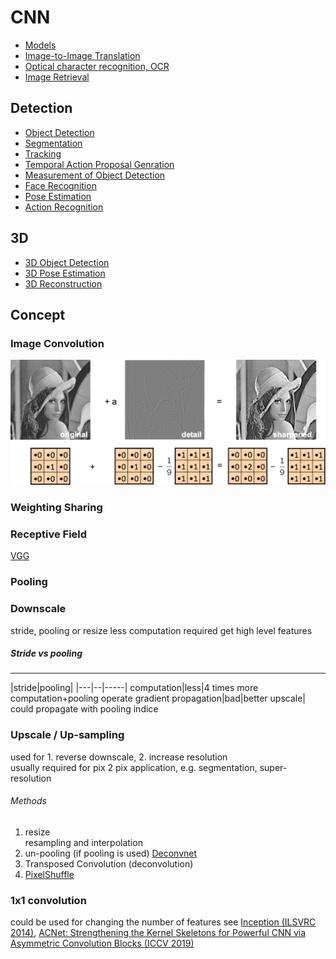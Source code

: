 # CNN
* [Models](/CNN/models.md)
* [Image-to-Image Translation](/CNN/img2img/index.md)
* [Optical character recognition, OCR](/CNN/optical_character_recognition.md)
* [Image Retrieval](/CNN/image_retrieval.md)
## Detection
* [Object Detection](object_detection/object_detection.md)
* [Segmentation](object_detection/segmentation.md)
* [Tracking](object_detection/tracking.md)
* [Temporal Action Proposal Genration](object_detection/temporal_proposal.md)
* [Measurement of Object Detection](object_detection/measurement.md)
* [Face Recognition](object_detection/face.md)
* [Pose Estimation](object_detection/pose.md)
* [Action Recognition](object_detection/action.md)
## 3D
* [3D Object Detection](/CNN/3D/3D_object_detection.md)
* [3D Pose Estimation](/CNN/3D/3D_pose_estimation.md)
* [3D Reconstruction](/CNN/3D/3D_reconstruction.md)

## Concept
### Image Convolution
![](img/image_convolution.png)
### Weighting Sharing
### Receptive Field
[VGG](#vgg-iclr-2014)
### Pooling
### Downscale
stride, pooling or resize
less computation required 
get high level features
##### Stride vs pooling
---------
|stride|pooling|
|---|--|-----|
computation|less|4 times more computation+pooling operate
gradient propagation|bad|better
upscale|
could propagate with pooling indice
### Upscale / Up-sampling
used for 1. reverse downscale, 2. increase resolution  
usually required for pix 2 pix application, e.g. segmentation, super-resolution
###### Methods
1. resize  
resampling and interpolation
2. un-pooling (if pooling is used) [Deconvnet](#deconvnet-iccv-2015)
3. Transposed Convolution (deconvolution)
4. [PixelShuffle](#pixelshuffle-cvpr-2016)

### 1x1 convolution
could be used for changing the number of features
see [Inception (ILSVRC 2014)](#inception-ilsvrc-2014), 
[ACNet: Strengthening the Kernel Skeletons for Powerful CNN via Asymmetric Convolution Blocks (ICCV 2019)](https://arxiv.org/abs/1908.03930)

